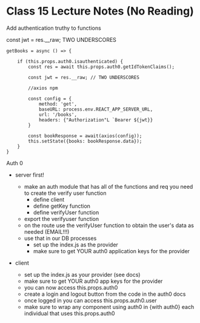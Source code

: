 # Class 15 Lecture Notes (No Reading)

Add authentication truthy to functions

const jwt = res.__raw; TWO UNDERSCORES


```
getBooks = async () => {

    if (this.props.auth0.isauthenticated) {
        const res = await this.props.auth0.getIdTokenClaims();

        const jwt = res.__raw; // TWO UNDERSCORES

        //axios npm

        const config = {
            method: 'get',
            baseURL: process.env.REACT_APP_SERVER_URL,
            url: '/books',
            headers: {"Authorization"L `Bearer ${jwt}}
        }

        const bookResponse = await(axios(config));
        this.setState({books: bookResponse.data});
    }
}
```

Auth 0
- server first!
    - make an auth module that has all of the functions and req you need to create the verify user function
        - define client
        - define getKey function
        - define verifyUser function
    - export the verifyuser function
    - on the route use the verifyUser function to obtain the user's data as needed (EMAIL!!!)
    - use that in our DB processes
        - set up the index.js as the provider
        - make sure to get YOUR auth0 application keys for the provider

- client
    - set up the index.js as your provider (see docs)
    - make sure to get YOUR auth0 app keys for the provider
    - you can now access this.props.auth0
    - create a login and logout button from the code in the auth0 docs
    - once logged in you can access this.props.auth0.user
    - make sure to wrap any component using auth0 in {with auth0} each individual that uses this.props.auth0

    
